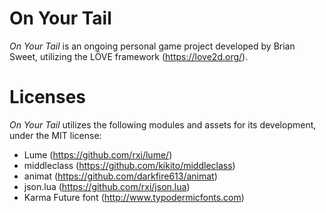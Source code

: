 # On Your Tail
*On Your Tail* is an ongoing personal game project developed by Brian Sweet, utilizing the LÖVE framework (https://love2d.org/).

# Licenses
*On Your Tail* utilizes the following modules and assets for its development, under the MIT license:
- Lume (https://github.com/rxi/lume/)
- middleclass (https://github.com/kikito/middleclass)
- animat (https://github.com/darkfire613/animat)
- json.lua (https://github.com/rxi/json.lua)
- Karma Future font (http://www.typodermicfonts.com)